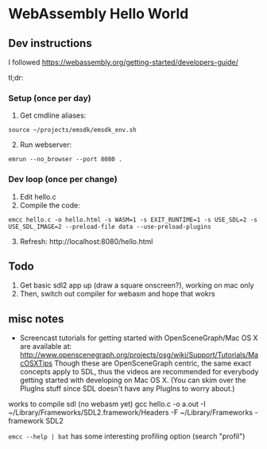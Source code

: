 # WebAssembly Hello World

## Dev instructions

I followed https://webassembly.org/getting-started/developers-guide/

tl;dr:

### Setup (once per day)

1. Get cmdline aliases:
```
source ~/projects/emsdk/emsdk_env.sh
```
2. Run webserver:
```
emrun --no_browser --port 8080 .
```

### Dev loop (once per change)

1. Edit hello.c
2. Compile the code:
```
emcc hello.c -o hello.html -s WASM=1 -s EXIT_RUNTIME=1 -s USE_SDL=2 -s USE_SDL_IMAGE=2 --preload-file data --use-preload-plugins
```
3. Refresh:
http://localhost:8080/hello.html

## Todo

1. Get basic sdl2 app up (draw a square onscreen?), working on mac only
2. Then, switch out compiler for webasm and hope that wokrs

## misc notes

 - Screencast tutorials for getting started with OpenSceneGraph/Mac OS X are
  available at:
  http://www.openscenegraph.org/projects/osg/wiki/Support/Tutorials/MacOSXTips
  Though these are OpenSceneGraph centric, the same exact concepts apply to
  SDL, thus the videos are recommended for everybody getting started with
  developing on Mac OS X. (You can skim over the PlugIns stuff since SDL
  doesn't have any PlugIns to worry about.)


works to compile sdl (no webasm yet)
  gcc hello.c -o a.out -I ~/Library/Frameworks/SDL2.framework/Headers -F ~/Library/Frameworks -framework SDL2

`emcc --help | bat` has some interesting profiling option (search "profil")
